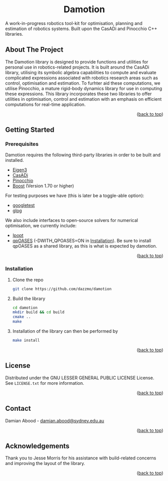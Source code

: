 <a name="readme-top"></a>

<!-- PROJECT SHIELDS -->

<!-- PROJECT LOGO -->
<br>
<div align="center">

  <h1 align="center">Damotion</h1>

  <p align="left">
    A work-in-progress robotics tool-kit for optimisation, planning and estimation of robotics systems. Built upon the CasADi and Pinocchio C++ libraries.
  </p>
</div>

<!-- ABOUT THE PROJECT -->
## About The Project

<p align="left">
The Damotion library is designed to provide functions and utilities for personal use in robotics-related projects. It is built around the CasADi library, utilising its symbolic algebra capabilities to compute and evaluate complicated expressions associated with robotics research areas such as control, optimisation and estimation. To furhter aid these computations, we utilise Pinocchio, a mature rigid-body dynamics library for use in computing these expressions. This library incorporates these two libraries to offer utilities in optimisation, control and estimation with an emphasis on efficient computations for real-time application.
</p>
<p align="right">(<a href="#readme-top">back to top</a>)
</p>

## Getting Started
<a name="getting-started"></a>

### Prerequisites

Damotion requires the following third-party libraries in order to be built and installed.
* [Eigen3](https://gitlab.com/libeigen/eigen)
* [CasADi](https://github.com/casadi/casadi)
* [Pinocchio](https://github.com/stack-of-tasks/pinocchio)
* [Boost](https://www.boost.org/) (Version 1.70 or higher)

For testing purposes we have (this is later be a toggle-able option):
* [googletest](https://github.com/google/googletest)
* [glog](https://github.com/google/glog)

We also include interfaces to open-source solvers for numerical optimisation, we currently include:
* [Ipopt](https://github.com/coin-or/Ipopt)
* [qpOASES](https://github.com/coin-or/qpOASES) (-DWITH_QPOASES=ON in <a href="#installation">Installation</a>). Be sure to install qpOASES as a shared library, as this is what is expected by damotion.

<p align="right">(<a href="#readme-top">back to top</a>)</p>

### Installation
<a name="installation"></a>

1. Clone the repo
   ```sh
   git clone https://github.com/dazzmo/damotion
   ```
2. Build the library
    ```sh
    cd damotion
    mkdir build && cd build
    cmake ..
    make
   ```
3. Installation of the library can then be performed by
    ```sh
    make install
    ```
<p align="right">(<a href="#readme-top">back to top</a>)</p>

<!-- LICENSE -->
## License

Distributed under the GNU LESSER GENERAL PUBLIC LICENSE License. See `LICENSE.txt` for more information.

<p align="right">(<a href="#readme-top">back to top</a>)</p>

<!-- CONTACT -->
## Contact

Damian Abood - damian.abood@sydney.edu.au

<p align="right">(<a href="#readme-top">back to top</a>)</p>

## Acknowledgements
Thank you to Jesse Morris for his assistance with build-related concerns and improving the layout of the library.

<p align="right">(<a href="#readme-top">back to top</a>)</p>
